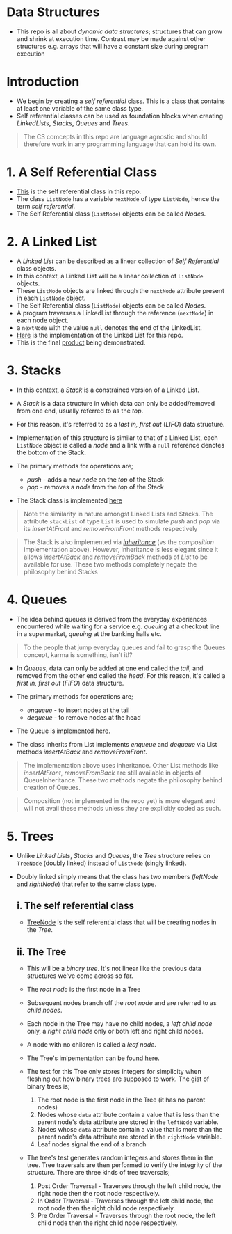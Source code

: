 # Data Structures
* This repo is all about _dynamic data structures_; structures that can grow and shrink at execution time. Contrast may be made against other structures e.g. arrays that will have a constant size during program execution

# Introduction
* We begin by creating a *self referential* class. This is a class that contains at least one variable of the same class type.
* Self referential classes can be used as foundation blocks when creating _LinkedLists_, _Stacks_, _Queues_ and _Trees_.

> The CS comcepts in this repo are language agnostic and should therefore work in any programming language that can hold its own.

# 1. A Self Referential Class
* [This](https://github.com/andela-lkabui/sturdy-octo-happiness/blob/master/src/com/deitel/jhtp4/ch19/ListNode.java) is the self referential class in this repo.
* The class `ListNode` has a variable `nextNode` of type `ListNode`, hence the term _self referential_.
* The Self Referential class (`ListNode`) objects can be called _Nodes_.

# 2. A Linked List
* A _Linked List_ can be described as a linear collection of _Self Referential_ class objects.
* In this context, a Linked List will be a linear collection of `ListNode` objects.
* These `ListNode` objects are linked through the `nextNode` attribute present in each `ListNode` object.
* The Self Referential class (`ListNode`) objects can be called _Nodes_.
* A program traverses a LinkedList through the reference (`nextNode`) in each node object.
* a `nextNode` with the value `null` denotes the end of the LinkedList.
* [Here](https://github.com/andela-lkabui/sturdy-octo-happiness/blob/master/src/com/deitel/jhtp4/ch19/List.java) is the implementation of the Linked List for this repo.
* This is the final [product](https://github.com/andela-lkabui/sturdy-octo-happiness/blob/ft-readme/ListTest.java) being demonstrated.

# 3. Stacks
* In this context, a _Stack_ is a constrained version of a Linked List.
* A _Stack_ is a data structure in which data can only be added/removed from one end, usually referred to as the _top_.
* For this reason, it's referred to as a _last in, first out_ (*LIFO*) data structure.
* Implementation of this structure is similar to that of a Linked List, each `ListNode` object is called a _node_ and a link with a `null` reference denotes the bottom of the Stack.
* The primary methods for operations are;
  * *push* - adds a new _node_ on the _top_ of the Stack
  * *pop* - removes a _node_ from the _top_ of the Stack

 * The Stack class is implemented [here](https://github.com/andela-lkabui/sturdy-octo-happiness/blob/ft-readme/src/com/deitel/jhtp4/ch19/StackComposition.java)

 > Note the similarity in nature amongst Linked Lists and Stacks. The attribute `stackList` of type `List` is used to simulate *push* and *pop* via its *insertAtFront* and *removeFromFront* methods respectively

 > The Stack is also implemented via [_inheritance_](https://github.com/andela-lkabui/sturdy-octo-happiness/blob/ft-readme/src/com/deitel/jhtp4/ch19/StackInheritance.java) (vs the _composition_ implementation above). However, inheritance is less elegant since it allows *insertAtBack* and *removeFromBack* methods of *List* to be available for use. These two methods completely negate the philosophy behind Stacks

# 4. Queues
* The idea behind queues is derived from the everyday experiences encountered while waiting for a service e.g. _queuing_ at a checkout line in a supermarket, _queuing_ at the banking halls etc.

> To the people that jump everyday queues and fail to grasp the Queues concept, karma is something, isn't it!?

* In _Queues_, data can only be added at one end called the _tail_, and removed from the other end called the _head_. For this reason, it's called a _first in, first out_ (*FIFO*) data structure.
* The primary methods for operations are;
  * *enqueue* - to insert nodes at the tail
  * *dequeue* - to remove nodes at the head

* The Queue is implemented [here](https://github.com/andela-lkabui/sturdy-octo-happiness/blob/master/src/com/deitel/jhtp4/ch19/QueueInheritance.java).
* The class inherits from List implements *enqueue* and *dequeue* via List methods *insertAtBack* and *removeFromFront*.

> The implementation above uses inheritance. Other List methods like *insertAtFront*, *removeFromBack* are still available in objects of QueueInheritance. These two methods negate the philosophy behind creation of Queues.

> Composition (not implemented in the repo yet) is more elegant and will not avail these methods unless they are explicitly coded as such.

# 5. Trees
* Unlike _Linked Lists_, _Stacks_ and _Queues_, the _Tree_ structure relies on `TreeNode` (doubly linked) instead of `ListNode` (singly linked).
* Doubly linked simply means that the class has two members (*leftNode* and *rightNode*) that refer to the same class type.

  ## i. The self referential class
  * [TreeNode](https://github.com/andela-lkabui/sturdy-octo-happiness/blob/ft-readme/src/com/deitel/jhtp4/ch19/TreeNode.java) is the self referential class that will be creating nodes in the _Tree_.
  
  ## ii. The Tree
  * This will be a _binary tree_. It's not linear like the previous data structures we've come across so far.
  * The _root node_ is the first node in a Tree
  * Subsequent nodes branch off the _root node_ and are referred to as _child nodes_.
  * Each node in the Tree may have no child nodes, a _left child node_ only, a _right child node_ only or both left and right child nodes.
  * A node with no children is called a _leaf node_.
  
  * The Tree's imlpementation can be found [here](https://github.com/andela-lkabui/sturdy-octo-happiness/blob/ft-readme/src/com/deitel/jhtp4/ch19/Tree.java).
  * The test for this Tree only stores integers for simplicity when fleshing out how binary trees are supposed to work. The gist of binary trees is;
    1. The root node is the first node in the Tree (it has no parent nodes)
	2. Nodes whose `data` attribute contain a value that is less than the parent node's data attribute are stored in the `leftNode` variable.
	3. Nodes whose `data` attribute contain a value that is more than the parent node's data attribute are stored in the `rightNode` variable.
	4. Leaf nodes signal the end of a branch


  * The tree's test generates random integers and stores them in the tree. Tree traversals are then performed to verify the integrity of the structure. There are three kinds of tree traversals;
    1. Post Order Traversal - Traverses through the left child node, the right node then the root node respectively.
	2. In Order Traversal - Traverses through the left child node, the root node then the right child node respectively.
	3. Pre Order Traversal - Traverses through the root node, the left child node then the right child node respectively.
